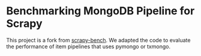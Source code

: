 # Benchmarking MongoDB Pipeline for Scrapy

This project is a fork from [scrapy-bench](https://github.com/scrapy/scrapy-bench). We adapted the code to evaluate the performance of item pipelines that uses pymongo or txmongo.

